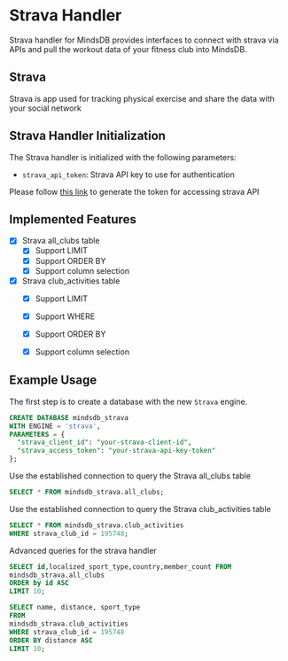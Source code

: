 # Strava Handler

Strava handler for MindsDB provides interfaces to connect with strava via APIs and pull the workout data of your fitness club into MindsDB.

## Strava
Strava is app used for tracking physical exercise and share the data with your social network 

## Strava Handler Initialization

The Strava handler is initialized with the following parameters:

- `strava_api_token`: Strava API key to use for authentication 

Please follow  [this link](https://developers.strava.com/docs/getting-started/) to generate the token for accessing strava API

## Implemented Features

- [x] Strava all_clubs table 
  - [x] Support LIMIT
  - [x] Support ORDER BY
  - [x] Support column selection

- [x] Strava club_activities table 
  - [x] Support LIMIT
  - [x] Support WHERE
  - [x] Support ORDER BY
  - [x] Support column selection


## Example Usage

The first step is to create a database with the new `Strava` engine.

~~~~sql
CREATE DATABASE mindsdb_strava
WITH ENGINE = 'strava',
PARAMETERS = {
  "strava_client_id": "your-strava-client-id",
  "strava_access_token": "your-strava-api-key-token"  
};
~~~~

Use the established connection to query the Strava all_clubs table 

~~~~sql
SELECT * FROM mindsdb_strava.all_clubs;
~~~~

Use the established connection to query the Strava club_activities table 

~~~~sql
SELECT * FROM mindsdb_strava.club_activities
WHERE strava_club_id = 195748;
~~~~


Advanced queries for the strava handler

~~~~sql
SELECT id,localized_sport_type,country,member_count FROM 
mindsdb_strava.all_clubs
ORDER by id ASC
LIMIT 10;
~~~~~~~

~~~~sql
SELECT name, distance, sport_type
FROM
mindsdb_strava.club_activities
WHERE strava_club_id = 195748
ORDER BY distance ASC
LIMIT 10;
~~~~
